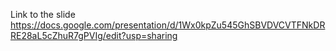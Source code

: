 Link to the slide 
https://docs.google.com/presentation/d/1Wx0kpZu545GhSBVDVCVTFNkDRRE28aL5cZhuR7gPVIg/edit?usp=sharing
